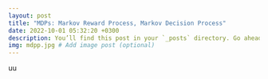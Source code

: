 ```yaml
---
layout: post
title: "MDPs: Markov Reward Process, Markov Decision Process"
date: 2022-10-01 05:32:20 +0300
description: You’ll find this post in your `_posts` directory. Go ahead and edit it and re-build the site to see your changes. # Add post description (optional)
img: mdpp.jpg # Add image post (optional)
---
```


uu
